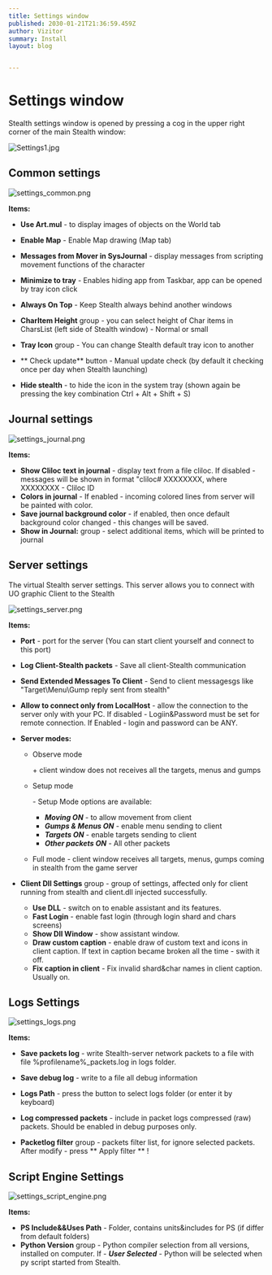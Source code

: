 ```yaml
---
title: Settings window
published: 2030-01-21T21:36:59.459Z
author: Vizitor
summary: Install
layout: blog


---
```


# Settings window

Stealth settings window is opened by pressing a cog in the upper right corner of the main Stealth window:

![Settings1.jpg](/images/Settings1.jpg)

## Common settings

![settings_common.png](/images/settings_common.png)

**Items:**

- **Use Art.mul** - to display images of objects on the World tab
- **Enable Map** - Enable Map drawing (Map tab)
- **Messages from Mover in SysJournal** - display messages from scripting movement functions of the character
- **Minimize to tray** - Enables hiding app from Taskbar, app can be opened by tray icon click
- **Always On Top** - Keep Stealth always behind another windows
- **CharItem Height** group - you can select height of Char items in CharsList (left side of Stealth window) - Normal or small
- **Tray Icon** group - You can change Stealth default tray icon to another

- ** Check update** button - Manual update check (by default it checking once per day when Stealth launching)
- **Hide stealth** - to hide the icon in the system tray (shown again be pressing the key combination Ctrl + Alt + Shift + S)

## Journal settings



![settings_journal.png](/images/settings_journal.png)

**Items:**

- **Show Cliloc text in journal** - display text from a file cliloc. If disabled - messages will be shown in format "cliloc# XXXXXXXX, where XXXXXXXX - Cliloc ID
- **Colors in journal** - If enabled - incoming colored lines from server will be painted with color.
- **Save journal background color** - if enabled, then once default background color changed - this changes will be saved.
- **Show in Journal:** group - select additional items, which will be printed to journal


## Server settings

The virtual Stealth server settings. This server allows you to connect with UO graphic Client to the Stealth

![settings_server.png](/images/settings_server.png)

**Items:**

- **Port** - port for the server (You can start client yourself and connect to this port)
- **Log Client-Stealth packets** - Save all client-Stealth communication
- **Send Extended Messages To Client** - Send to client messagesgs like "Target\Menu\Gump reply sent from stealth"
- **Allow to connect only from LocalHost** - allow the connection to the server only with your PC. If disabled - Logiin&Password must be set for remote connection. If Enabled - login and password can be ANY.


- **Server modes:**

  - Observe mode   

    \+ client window does not receives all the targets, menus and gumps

  - Setup mode  

    \- Setup Mode options are available:

      + ***Moving ON*** - to allow movement from client
      + ***Gumps & Menus ON*** - enable menu sending to client
      + ***Targets ON*** - enable targets sending to client
      + ***Other packets ON*** - All other packets

  - Full mode - client window receives all targets, menus, gumps coming in stealth from the game server



- **Client Dll Settings** group - group of settings, affected only for client running from stealth and client.dll injected successfully.
  - **Use DLL** - switch on to enable assistant and its features.
  - **Fast Login** - enable fast login (through login shard and chars screens)
  - **Show Dll Window** - show assistant window.
  - **Draw custom caption** - enable draw of custom text and icons in client caption. If text in caption became broken all the time - swith it off.
  - **Fix caption in client** - Fix invalid shard&char names in client caption. Usually on.


## Logs Settings

![settings_logs.png](/images/settings_logs.png)

**Items:**

- **Save packets log** - write Stealth-server network packets to a file with file %profilename%_packets.log in logs folder.
- **Save debug log** - write to a file all debug information

- **Logs Path** - press the button to select logs folder (or enter it by keyboard)
- **Log compressed packets** - include in packet logs compressed (raw) packets. Should be enabled in debug purposes only.
- **Packetlog filter** group - packets filter list, for ignore selected packets. After modify - press ** Apply filter ** !



## Script Engine Settings

![settings_script_engine.png](/images/settings_script_engine.png)

**Items:**
- **PS Include&&Uses Path** - Folder, contains units&includes for PS (if differ from default folders)
- **Python Version** group - Python compiler selection from all versions, installed on computer. If - ***User Selected*** - Python will be selected when py script started from Stealth.

